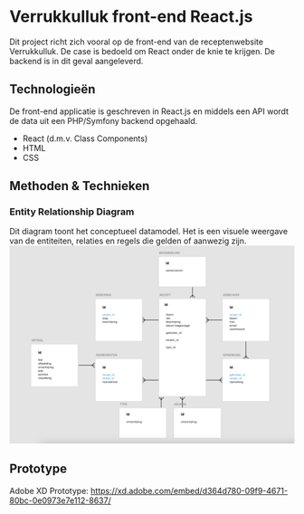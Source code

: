 # Verrukkulluk front-end React.js

Dit project richt zich vooral op de front-end van de receptenwebsite Verrukkulluk. De case is bedoeld om React onder de knie te krijgen. De backend is in dit geval aangeleverd.

## Technologieën

De front-end applicatie is geschreven in React.js en middels een API wordt de data uit een PHP/Symfony backend opgehaald.

* React (d.m.v. Class Components)
* HTML
* CSS

## Methoden & Technieken

### Entity Relationship Diagram
Dit diagram toont het conceptueel datamodel. Het is een visuele weergave van de entiteiten, relaties en regels die gelden of aanwezig zijn.
<img src="src/assets/img/ERD-verrukkulluk.png" alt="ERD-verrukkulluk"/>

## Prototype
Adobe XD Prototype: https://xd.adobe.com/embed/d364d780-09f9-4671-80bc-0e0973e7e112-8637/ 
